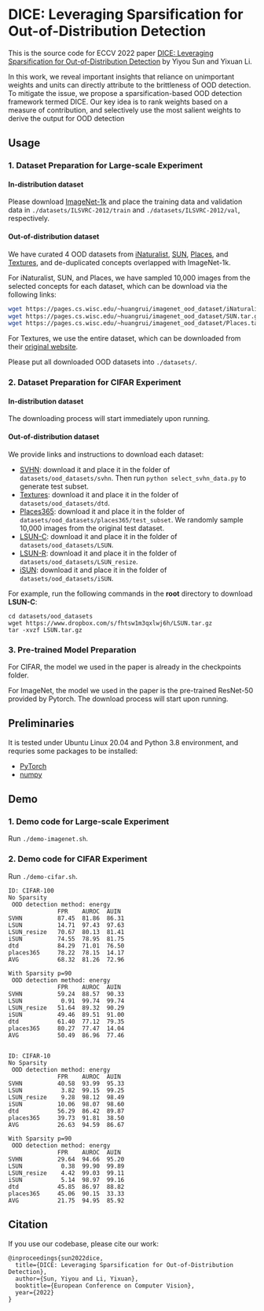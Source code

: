# DICE: Leveraging Sparsification for Out-of-Distribution Detection

This is the source code for ECCV 2022 paper [DICE: Leveraging Sparsification for Out-of-Distribution Detection](https://arxiv.org/abs/2111.09805)
by Yiyou Sun and Yixuan Li.

In this work, we reveal important insights that reliance on unimportant weights and units can directly attribute to the brittleness of OOD detection. To mitigate the issue, we propose a sparsification-based OOD detection framework termed DICE. Our key idea is to rank weights based on a measure of contribution, and selectively use the most salient weights to derive the output for OOD detection

## Usage

### 1. Dataset Preparation for Large-scale Experiment 

#### In-distribution dataset

Please download [ImageNet-1k](http://www.image-net.org/challenges/LSVRC/2012/index) and place the training data and validation data in
`./datasets/ILSVRC-2012/train` and  `./datasets/ILSVRC-2012/val`, respectively.

#### Out-of-distribution dataset

We have curated 4 OOD datasets from 
[iNaturalist](https://arxiv.org/pdf/1707.06642.pdf), 
[SUN](https://vision.princeton.edu/projects/2010/SUN/paper.pdf), 
[Places](http://places2.csail.mit.edu/PAMI_places.pdf), 
and [Textures](https://arxiv.org/pdf/1311.3618.pdf), 
and de-duplicated concepts overlapped with ImageNet-1k.

For iNaturalist, SUN, and Places, we have sampled 10,000 images from the selected concepts for each dataset,
which can be download via the following links:
```bash
wget https://pages.cs.wisc.edu/~huangrui/imagenet_ood_dataset/iNaturalist.tar.gz
wget https://pages.cs.wisc.edu/~huangrui/imagenet_ood_dataset/SUN.tar.gz
wget https://pages.cs.wisc.edu/~huangrui/imagenet_ood_dataset/Places.tar.gz
```

For Textures, we use the entire dataset, which can be downloaded from their
[original website](https://www.robots.ox.ac.uk/~vgg/data/dtd/).

Please put all downloaded OOD datasets into `./datasets/`.

### 2. Dataset Preparation for CIFAR Experiment 

#### In-distribution dataset

The downloading process will start immediately upon running. 

#### Out-of-distribution dataset


We provide links and instructions to download each dataset:

* [SVHN](http://ufldl.stanford.edu/housenumbers/test_32x32.mat): download it and place it in the folder of `datasets/ood_datasets/svhn`. Then run `python select_svhn_data.py` to generate test subset.
* [Textures](https://www.robots.ox.ac.uk/~vgg/data/dtd/download/dtd-r1.0.1.tar.gz): download it and place it in the folder of `datasets/ood_datasets/dtd`.
* [Places365](http://data.csail.mit.edu/places/places365/test_256.tar): download it and place it in the folder of `datasets/ood_datasets/places365/test_subset`. We randomly sample 10,000 images from the original test dataset. 
* [LSUN-C](https://www.dropbox.com/s/fhtsw1m3qxlwj6h/LSUN.tar.gz): download it and place it in the folder of `datasets/ood_datasets/LSUN`.
* [LSUN-R](https://www.dropbox.com/s/moqh2wh8696c3yl/LSUN_resize.tar.gz): download it and place it in the folder of `datasets/ood_datasets/LSUN_resize`.
* [iSUN](https://www.dropbox.com/s/ssz7qxfqae0cca5/iSUN.tar.gz): download it and place it in the folder of `datasets/ood_datasets/iSUN`.

For example, run the following commands in the **root** directory to download **LSUN-C**:
```
cd datasets/ood_datasets
wget https://www.dropbox.com/s/fhtsw1m3qxlwj6h/LSUN.tar.gz
tar -xvzf LSUN.tar.gz
```
### 3. Pre-trained Model Preparation

For CIFAR, the model we used in the paper is already in the checkpoints folder. 

For ImageNet, the model we used in the paper is the pre-trained ResNet-50 provided by Pytorch. The download process
will start upon running.

## Preliminaries
It is tested under Ubuntu Linux 20.04 and Python 3.8 environment, and requries some packages to be installed:
* [PyTorch](https://pytorch.org/)
* [numpy](http://www.numpy.org/)


## Demo
### 1. Demo code for Large-scale Experiment 

Run `./demo-imagenet.sh`.

### 2. Demo code for CIFAR Experiment 

Run `./demo-cifar.sh`.

```
ID: CIFAR-100
No Sparsity
 OOD detection method: energy
              FPR    AUROC  AUIN  
SVHN          87.45  81.86  86.31
LSUN          14.71  97.43  97.63
LSUN_resize   70.67  80.13  81.41
iSUN          74.55  78.95  81.75
dtd           84.29  71.01  76.50
places365     78.22  78.15  14.17
AVG           68.32  81.26  72.96

With Sparsity p=90
 OOD detection method: energy
              FPR    AUROC  AUIN  
SVHN          59.24  88.57  90.33
LSUN           0.91  99.74  99.74
LSUN_resize   51.64  89.32  90.29
iSUN          49.46  89.51  91.00
dtd           61.40  77.12  79.35
places365     80.27  77.47  14.04
AVG           50.49  86.96  77.46


ID: CIFAR-10
No Sparsity
 OOD detection method: energy
              FPR    AUROC  AUIN  
SVHN          40.58  93.99  95.33
LSUN           3.82  99.15  99.25
LSUN_resize    9.28  98.12  98.49
iSUN          10.06  98.07  98.60
dtd           56.29  86.42  89.87
places365     39.73  91.81  38.50
AVG           26.63  94.59  86.67

With Sparsity p=90
 OOD detection method: energy
              FPR    AUROC  AUIN  
SVHN          29.64  94.66  95.20
LSUN           0.38  99.90  99.89
LSUN_resize    4.42  99.03  99.11
iSUN           5.14  98.97  99.16
dtd           45.85  86.97  88.82
places365     45.06  90.15  33.33
AVG           21.75  94.95  85.92
```

## Citation

If you use our codebase, please cite our work:
```
@inproceedings{sun2022dice,
  title={DICE: Leveraging Sparsification for Out-of-Distribution Detection},
  author={Sun, Yiyou and Li, Yixuan},
  booktitle={European Conference on Computer Vision},
  year={2022}
}
```
